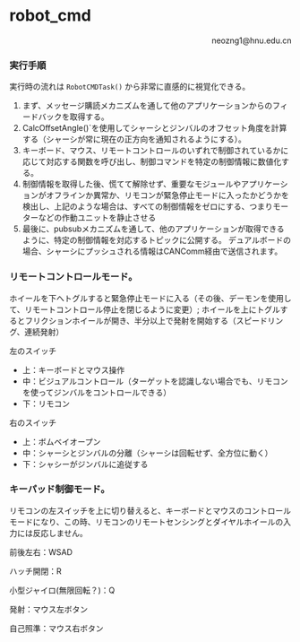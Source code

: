 # robot_cmd

<p align='right'>neozng1@hnu.edu.cn</p>

### 実行手順

実行時の流れは `RobotCMDTask()` から非常に直感的に視覚化できる。

1. まず、メッセージ購読メカニズムを通して他のアプリケーションからのフィードバックを取得する。
2. CalcOffsetAngle()`を使用してシャーシとジンバルのオフセット角度を計算する（シャーシが常に現在の正方向を通知されるようにする）。
3. キーボード、マウス、リモートコントロールのいずれで制御されているかに応じて対応する関数を呼び出し、制御コマンドを特定の制御情報に数値化する。
4. 制御情報を取得した後、慌てて解除せず、重要なモジュールやアプリケーションがオフラインか異常か、リモコンが緊急停止モードに入ったかどうかを検出し、上記のような場合は、すべての制御情報をゼロにする、つまりモーターなどの作動ユニットを静止させる
5. 最後に、pubsubメカニズムを通して、他のアプリケーションが取得できるように、特定の制御情報を対応するトピックに公開する。 デュアルボードの場合、シャーシにプッシュされる情報はCANComm経由で送信されます。

### リモートコントロールモード。

ホイールを下へトグルすると緊急停止モードに入る（その後、デーモンを使用して、リモートコントロール停止を閉じるように変更）; ホイールを上にトグルするとフリクションホイールが開き、半分以上で発射を開始する（スピードリング、連続発射）

左のスイッチ
- 上：キーボードとマウス操作
- 中：ビジュアルコントロール（ターゲットを認識しない場合でも、リモコンを使ってジンバルをコントロールできる）
- 下：リモコン

右のスイッチ
- 上：ボムベイオープン
- 中：シャーシとジンバルの分離（シャーシは回転せず、全方位に動く）
- 下：シャシーがジンバルに追従する

### キーパッド制御モード。

リモコンの左スイッチを上に切り替えると、キーボードとマウスのコントロールモードになり、この時、リモコンのリモートセンシングとダイヤルホイールの入力には反応しません。

前後左右：WSAD

ハッチ開閉：R

小型ジャイロ(無限回転？)：Q

発射：マウス左ボタン

自己照準：マウス右ボタン